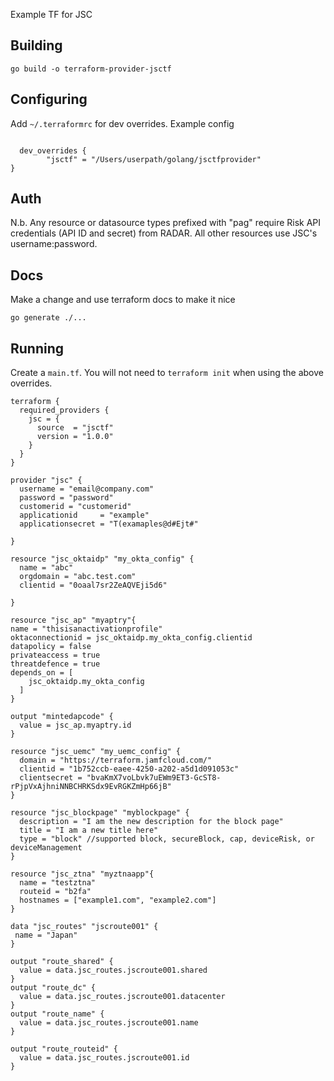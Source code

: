 Example TF for JSC

## Building

`go build -o terraform-provider-jsctf`

## Configuring

Add `~/.terraformrc` for dev overrides. Example config

```provider_installation {

  dev_overrides {
        "jsctf" = "/Users/userpath/golang/jsctfprovider"
}
```

## Auth

N.b. Any resource or datasource types prefixed with "pag" require Risk API credentials (API ID and secret) from RADAR. All other resources use JSC's username:password.

## Docs

Make a change and use terraform docs to make it nice

```
go generate ./...

```

## Running

Create a `main.tf`. You will not need to `terraform init` when using the above overrides.

```
terraform {
  required_providers {
    jsc = {
      source  = "jsctf"
      version = "1.0.0"
    }
  }
}

provider "jsc" {
  username = "email@company.com"
  password = "password"
  customerid = "customerid"
  applicationid     = "example"
  applicationsecret = "T(examaples@d#Ejt#"

}

resource "jsc_oktaidp" "my_okta_config" {
  name = "abc"
  orgdomain = "abc.test.com"
  clientid = "0oaal7sr2ZeAQVEji5d6"

}

resource "jsc_ap" "myaptry"{
name = "thisisanactivationprofile"
oktaconnectionid = jsc_oktaidp.my_okta_config.clientid
datapolicy = false
privateaccess = true
threatdefence = true
depends_on = [
    jsc_oktaidp.my_okta_config
  ]
}

output "mintedapcode" {
  value = jsc_ap.myaptry.id
}

resource "jsc_uemc" "my_uemc_config" {
  domain = "https://terraform.jamfcloud.com/"
  clientid = "1b752ccb-eaee-4250-a202-a5d1d091053c"
  clientsecret = "bvaKmX7voLbvk7uEWm9ET3-GcST8-rPjpVxAjhniNNBCHRKSdx9EvRGKZmHp66jB"
}

resource "jsc_blockpage" "myblockpage" {
  description = "I am the new description for the block page"
  title = "I am a new title here"
  type = "block" //supported block, secureBlock, cap, deviceRisk, or deviceManagement
}

resource "jsc_ztna" "myztnaapp"{
  name = "testztna"
  routeid = "b2fa"
  hostnames = ["example1.com", "example2.com"]
}

data "jsc_routes" "jscroute001" {
 name = "Japan"
}

output "route_shared" {
  value = data.jsc_routes.jscroute001.shared
}
output "route_dc" {
  value = data.jsc_routes.jscroute001.datacenter
}
output "route_name" {
  value = data.jsc_routes.jscroute001.name
}

output "route_routeid" {
  value = data.jsc_routes.jscroute001.id
}
```
